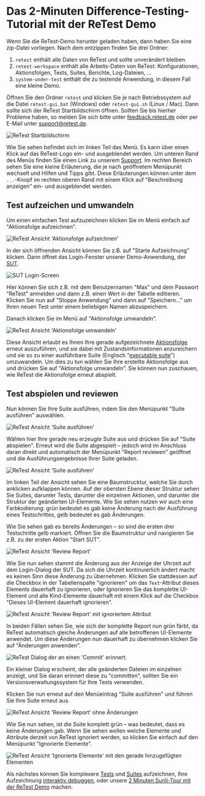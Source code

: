 Das 2-Minuten Difference-Testing-Tutorial mit der ReTest Demo
=============================================================

Wenn Sie die ReTest-Demo herunter geladen haben, dann haben Sie eine zip-Datei vorliegen.
Nach dem entzippen finden Sie drei Ordner:

1. `retest` enthält alle Daten von ReTest und sollte unverändert bleiben.
2. `retest-workspace` enthält alle Arbeits-Daten von ReTest: Konfigurationen, Aktionsfolgen, Tests, Suites, Berichte, Log-Dateien, ...
3. `system-under-test` enthält die zu testende Anwendung, in diesem Fall eine kleine Demo.

Öffnen Sie den Ordner `retest` und klicken Sie je nach Betriebssystem auf die Datei `retest-gui.bat` (Windows) oder `retest-gui.sh` (Linux / Mac).
Dann sollte sich der ReTest Startbildschirm öffnen. 
Sollten Sie bis hierher Probleme haben, so melden Sie sich bitte unter [feedback.retest.de](http://feedback.retest.de) oder per E-Mail unter [support@retest.de](mailto:support@retest.de). 

![ReTest Startbildschirm](2-min-diff-testing-demo-tutorial-1.png)

Wie Sie sehen befindet sich im linken Teil das Menü. Es kann über einen Klick auf das ReTest-Logo ein- und ausgeblendet werden.
Um unteren Rand des Menüs finden Sie einen Link zu unserem [Support](http://feedback.retest.de). 
Im rechten Bereich sehen Sie eine kleine Erläuterung, die je nach geöffnetem Menüpunkt wechselt und Hilfen und Tipps gibt.
Diese Erläuterungen können unter dem `...`-Knopf im rechten oberen Rand mit einem Klick auf "Beschreibung anzeigen" ein- und ausgeblendet werden.

Test aufzeichen und umwandeln
-----------------------------

Um einen einfachen Test aufzuzeichnen klicken Sie im Menü einfach auf "Aktionsfolge aufzeichnen".

![ReTest Ansicht 'Aktionsfolge aufzeichnen'](2-min-diff-testing-demo-tutorial-2.png)

In der sich öffnenden Ansicht können Sie z.B. auf "Starte Aufzeichnung" klicken.
Dann öffnet das Login-Fenster unserer Demo-Anwendung, der [SUT](../testprozess/was-ist-die-sut.md).

![SUT Login-Screen](2-min-diff-testing-demo-tutorial-3.png)

Hier können Sie sich z.B. mit dem Benutzernamen "Max" und dem Passwort "ReTest" anmelden und dann z.B. einen Wert in der Tabelle editieren.
Klicken Sie nun auf "Stoppe Anwendung" und dann auf "Speichern..." um Ihren neuen Test unter einem beliebigen Namen abzuspeichern.

Danach klicken Sie im Menü auf "Aktionsfolge umwandeln".

![ReTest Ansicht 'Aktionsfolge umwandeln'](2-min-diff-testing-demo-tutorial-4.png)

Diese Ansicht erlaubt es Ihnen Ihre gerade aufgezeichnete [Aktionsfolge](../testprozess/definitionen.md) erneut auszuführen, 
und sie dabei mit Zustandsinformationen anzureichern und sie so zu einer ausführbare Suite (Englisch "[executable suite](../testprozess/definitionen.md)") umzuwandeln. 
Um dies zu tun wählen Sie Ihre erstellte Aktionsfolge aus und drücken Sie auf "Aktionsfolge umwandeln".
Sie können nun zuschauen, wie ReTest die Aktionsfolge erneut abspielt.

Test abspielen und reviewen
---------------------------

Nun können Sie Ihre Suite ausführen, indem Sie den Menüpunkt "Suite ausführen" auswählen.

![ReTest Ansicht 'Suite ausführen'](2-min-diff-testing-demo-tutorial-5.png)

Wählen hier Ihre gerade neu erzeugte Suite aus und drücken Sie auf "Suite abspielen".
Erneut wird die Suite abgespielt – jedoch wird im Anschluss daran direkt und automatisch der Menüpunkt "Report reviewen" geöffnet
und die Ausführungsergebnisse Ihrer Suite geladen.

![ReTest Ansicht 'Suite ausführen'](2-min-diff-testing-demo-tutorial-6.png)

Im linken Teil der Ansicht sehen Sie eine Baumstrucktur, welche Sie durch anklicken aufklappen können. 
Auf der obersten Ebene dieser Struktur sehen Sie Suites, darunter Tests, darunter die einzelnen Aktionen, 
und darunter die Struktur der geänderten UI-Elemente.
Wie Sie sehen nutzen wir auch eine Farbkodierung: 
grün bedeutet es gab keine Änderung nach der Ausführung eines Testschrittes,
gelb bedeutet es gab Änderungen.

Wie Sie sehen gab es bereits Änderungen – so sind die ersten drei Testschritte gelb markiert.
Öffnen Sie die Baumstruktur und navigieren Sie z.B. zu der ersten Aktion "Start SUT".

![ReTest Ansicht 'Review Report'](2-min-diff-testing-demo-tutorial-7.png)

Wie Sie nun sehen stammt die Änderung aus der Anzeige der Uhrzeit auf dem Login-Dialog der SUT.
Da sich die Uhrzeit kontinuierlich ändert macht es keinen Sinn diese Änderung zu übernehmen.
Klicken Sie stattdessen auf die Checkbox in der Tabellenspalte "ignorieren" um das `Text`-Attribut dieses Elements dauerhaft zu ignorieren,
oder Ignorieren Sie das komplette UI-Element und alle Kind-Elemente dauerhaft mit einem Klick auf die Checkbox "Dieses UI-Element dauerhaft ignorieren".

![ReTest Ansicht 'Review Report' mit ignoriertem Attribut](2-min-diff-testing-demo-tutorial-8.png)

In beiden Fällen sehen Sie, wie sich der komplette Report nun grün färbt, da ReTest automatisch gleiche Änderungen auf alle betroffenen UI-Elemente anwendet.
Um diese Änderungen nun dauerhaft zu übernehmen klicken Sie auf "Änderungen anwenden".

![ReTest Dialog der an einen 'Commit' erinnert.](2-min-diff-testing-demo-tutorial-9.png)

Ein kleiner Dialog erscheint, der alle geänderten Dateien im einzelnen anzeigt, und Sie daran erinnert diese zu "committen", 
sollten Sie ein Versionsverwaltungssystem für Ihre Tests verwenden.

Klicken Sie nun erneut auf den Menüeintrag "Suite ausführen" und führen Sie Ihre Suite erneut aus.

![ReTest Ansicht 'Review Report' ohne Änderungen](2-min-diff-testing-demo-tutorial-10.png)

Wie Sie nun sehen, ist die Suite komplett grün – was bedeutet, dass es keine Änderungen gab.
Wenn Sie sehen wollen welche Elemente und Attribute derzeit von ReTest ignoriert werden, 
so klicken Sie einfach auf den Menüpunkt "Ignorierte Elemente".

![ReTest Ansicht 'Ignorierte Elemente' mit den gerade hinzugefügten Elementen](2-min-diff-testing-demo-tutorial-11.png)

Als nächstes können Sie komplexere [Tests](../recapture/test-zusammenstellen.md) und [Suites](../recapture/suite-zusammenstellen.md) aufzeichnen,
Ihre Aufzeichnung [interaktiv debuggen](../recapture/actionsfolge-bearbeiten.md),
oder unsere [2 Minuten Surili-Tour mit der ReTest Demo](2-min-surili-demo-tutorial.md) machen.
